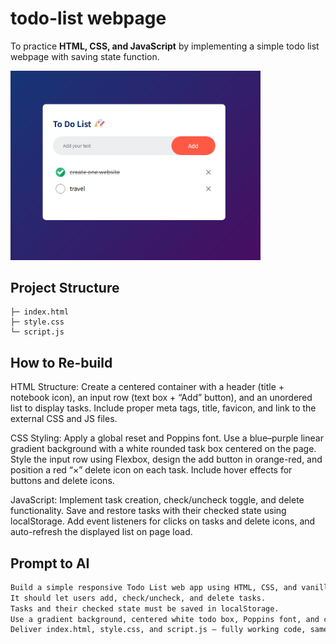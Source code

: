 # todo-list webpage

To practice **HTML, CSS, and JavaScript** by implementing a simple todo list webpage with saving state function.

<img src="./images/screenshot.png" alt="todo list Screenshot" width="400">

## Project Structure

```
├─ index.html
├─ style.css
└─ script.js
```

## How to Re-build

HTML Structure:
Create a centered container with a header (title + notebook icon), an input row (text box + “Add” button), and an unordered list to display tasks. Include proper meta tags, title, favicon, and link to the external CSS and JS files.

CSS Styling:
Apply a global reset and Poppins font. Use a blue–purple linear gradient background with a white rounded task box centered on the page. Style the input row using Flexbox, design the add button in orange-red, and position a red “×” delete icon on each task. Include hover effects for buttons and delete icons.

JavaScript:
Implement task creation, check/uncheck toggle, and delete functionality. Save and restore tasks with their checked state using localStorage. Add event listeners for clicks on tasks and delete icons, and auto-refresh the displayed list on page load.

## Prompt to AI

```txt
Build a simple responsive Todo List web app using HTML, CSS, and vanilla JavaScript.
It should let users add, check/uncheck, and delete tasks.
Tasks and their checked state must be saved in localStorage.
Use a gradient background, centered white todo box, Poppins font, and clear red delete (×) buttons.
Deliver index.html, style.css, and script.js — fully working code, same behavior as a classic Todo List.
```
